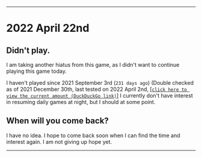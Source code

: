   
***

# 2022 April 22nd

## Didn't play.

I am taking another hiatus from this game, as I didn't want to continue playing this game today.

I haven't played since 2021 September 3rd (`231 days ago`) (Double checked as of 2021 December 30th, last tested on 2022 April 2nd, [[`click here to view the current amount (DuckDuckGo link)`]](https://duckduckgo.com/?q=Days+since+September+3rd+2021&t=ffab&ia=answer) I currently don't have interest in resuming daily games at night, but I should at some point.

## When will you come back?

I have no idea. I hope to come back soon when I can find the time and interest again. I am not giving up hope yet.

***
